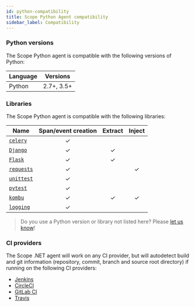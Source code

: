```yaml
---
id: python-compatibility
title: Scope Python Agent compatibility
sidebar_label: Compatibility
---
```


### Python versions

The Scope Python agent is compatible with the following versions of Python:

| Language | Versions   |
|----------|:----------:|
| Python   | 2.7+, 3.5+ |


### Libraries

The Scope Python agent is compatible with the following libraries:

| Name                                                          | Span/event creation | Extract | Inject |
|---------------------------------------------------------------|:-------------------:|:-------:|:------:|
| [`celery`](http://www.celeryproject.org)                      |          ✓          |         |        |
| [`Django`](https://pypi.org/project/gunicorn/)                |          ✓          |    ✓    |        |
| [`Flask`](https://pypi.org/project/gunicorn/)                 |          ✓          |    ✓    |        |
| [`requests`](https://pypi.org/project/requests/)              |          ✓          |         |    ✓   |
| [`unittest`](https://docs.python.org/3/library/unittest.html) |          ✓          |         |        |
| [`pytest`](https://pytest.org)                                |          ✓          |         |        |
| [`kombu`](https://github.com/celery/kombu)                    |          ✓          |    ✓    |    ✓   |
| [`logging`](https://docs.python.org/3/library/logging.html)   |          ✓          |         |        |

> Do you use a Python version or library not listed here? Please [let us know](https://home.undefinedlabs.com/goto/support)!


### CI providers

The Scope .NET agent will work on any CI provider, but will autodetect build and git information 
(repository, commit, branch and source root directory) if running on the following CI providers:

* [Jenkins](https://jenkins.io/)
* [CircleCI](https://circleci.com/)
* [GitLab CI](https://docs.gitlab.com/ee/ci/)
* [Travis](https://travis-ci.org/)
